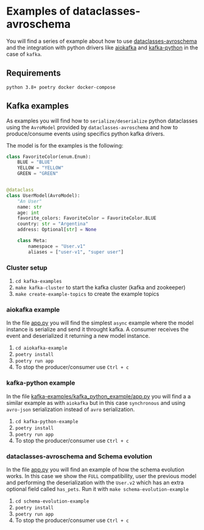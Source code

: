 # Examples of dataclasses-avroschema

You will find a series of example about how to use [dataclasses-avroschema](https://github.com/marcosschroh/dataclasses-avroschema) and the integration with python drivers like [aiokafka](https://github.com/aio-libs/aiokafka) and [kafka-python](https://github.com/dpkp/kafka-python) in the case of `kafka`.

## Requirements

`python 3.8+ poetry docker docker-compose`

## Kafka examples

As examples you will find how to `serialize/deserialize` python dataclasses using the `AvroModel` provided by `dataclasses-avroschema` and how to produce/consume events using specifics python kafka drivers.

The model is for the examples is the following:

```python
class FavoriteColor(enum.Enum):
    BLUE = "BLUE"
    YELLOW = "YELLOW"
    GREEN = "GREEN"


@dataclass
class UserModel(AvroModel):
    "An User"
    name: str
    age: int
    favorite_colors: FavoriteColor = FavoriteColor.BLUE
    country: str = "Argentina"
    address: Optional[str] = None

    class Meta:
        namespace = "User.v1"
        aliases = ["user-v1", "super user"]
```

### Cluster setup

1. `cd kafka-examples`
1. `make kafka-cluster` to start the kafka cluster (kafka and zookeeper)
1. `make create-example-topics` to create the example topics

### aiokafka example

In the file [app.py](https://github.com/marcosschroh/dataclasses-avroschema/blob/master/examples/kafka-examples/aiokafka-example/aiokafka_example/app.py) you will find the simplest `async` example where the model instance is serialize and send it throught kafka. A consumer receives the event and deserialized it returning a new model instance.

1. `cd aiokafka-example`
1. `poetry install`
1. `poetry run app`
1. To stop the producer/consumer use `Ctrl + c`

### kafka-python example

In the file [kafka-examples/kafka_python_example/app.py](https://github.com/marcosschroh/dataclasses-avroschema/blob/master/examples/kafka-examples/kafka-python-example/kafka_python_example/app.py) you will find a a similar example as with `aiokafka` but in this case `synchronous` and using `avro-json` serialization instead of `avro` serialization.

1. `cd kafka-python-example`
1. `poetry install`
1. `poetry run app`
1. To stop the producer/consumer use `Ctrl + c`

### dataclasses-avroschema and Schema evolution

In the file [app.py](https://github.com/marcosschroh/dataclasses-avroschema/blob/master/examples/kafka-examples/schema-evolution-example/schema_evolution_example/app.py) you will find an example of how the schema evolution works. In this case we show the `FULL` compatibility, user the previous model and performing the deserialization with the `User.v2` which has an extra optional field called `has_pets`. Run it with `make schema-evolution-example`

1. `cd schema-evolution-example`
1. `poetry install`
1. `poetry run app`
1. To stop the producer/consumer use `Ctrl + c`
